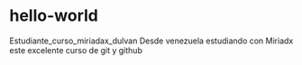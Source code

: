 # hello-world
Estudiante_curso_miriadax_dulvan
Desde venezuela estudiando con Miriadx este excelente curso de git y github
